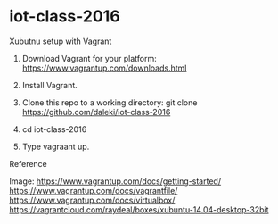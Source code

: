 # iot-class-2016Xubutnu setup with Vagrant1. Download Vagrant for your platform:https://www.vagrantup.com/downloads.html2. Install Vagrant.3. Clone this repo to a working directory:git clone https://github.com/daleki/iot-class-20164. cd iot-class-20165. Type vagraant up.ReferenceImage:https://www.vagrantup.com/docs/getting-started/https://www.vagrantup.com/docs/vagrantfile/https://www.vagrantup.com/docs/virtualbox/https://vagrantcloud.com/raydeal/boxes/xubuntu-14.04-desktop-32bit